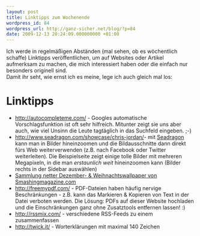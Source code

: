 ```yaml
---
layout: post
title: Linktipps zum Wochenende
wordpress_id: 84
wordpress_url: http://ganz-sicher.net/blog/?p=84
date: 2009-12-13 20:24:09.000000000 +01:00
---
```

Ich werde in regelmäßigen Abständen (mal sehen, ob es wöchentlich schaffe) Linktipps veröffentlichen, um auf Websites oder Artikel aufmerksam zu machen, die mich interessiert haben oder die einfach nur besonders originell sind. <br />
Damit ihr seht, wie ernst ich es meine, lege ich auch gleich mal los:

Linktipps
=========

<ul>
	<li><a href="http://autocompleteme.com/">http://autocompleteme.com/</a> - Googles automatische Vorschlagsfunktion ist oft sehr hilfreich. Mitunter zeigt sie uns aber auch, wie viel Unsinn die Leute tagtäglich in das Suchfeld eingeben. ;-)</li>
	<li><a href="http://www.seadragon.com/showcase/chris-jordan/">http://www.seadragon.com/showcase/chris-jordan/</a>- mit <a href="http://www.seadragon.com/">Seadragon</a> kann man in Bilder hineinzoomen und die Bildausschnitte dann direkt fürs Web weiterverwenden (z.B. nach Facebook oder Twitter weiterleiten). Die Beispielseite zeigt einige tolle Bilder mit mehreren Megapixeln, in die man <em>erstaunlich weit</em> hineinzoomen kann (Bilder rechts in der Sidebar auswählen)</li>
	<li><a href="http://www.smashingmagazine.com/2009/11/30/desktop-wallpaper-calendar-december-2009/">Sammlung netter Dezember- &amp; Weihnachtswallpaper von Smashingmagazine.com</a></li>
	<li><a href="http://freemypdf.com/">http://freemypdf.com/</a> - PDF-Dateien haben häufig nervige Beschränkungen - z.B. kann das Markieren &amp; Kopieren von Text in der Datei verboten werden. Die Lösung: PDFs auf dieser Website hochladen und die Einschränkungen ganz ohne Zusatztools entfernen lassen! :)</li>
	<li><a href="http://rssmix.com/">http://rssmix.com/</a> - verschiedene RSS-Feeds zu einem zusammenfassen</li>
	<li><a href="http://twick.it/">http://twick.it/</a> - Worterklärungen mit maximal 140 Zeichen</li>
</ul>
